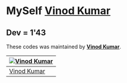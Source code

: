 # MySelf [Vinod Kumar](https://github.com/iamvk1437k)


## Dev = 1'43
These codes was maintained by [**Vinod Kumar**](https://github.com/iamvk1437k).

[![Vinod Kumar](https://github.com/iamvk1437k.png?size=100)](https://github.com/iamvk1437k) |
--- |
[Vinod Kumar](https://github.com/iamvk1437k) |

